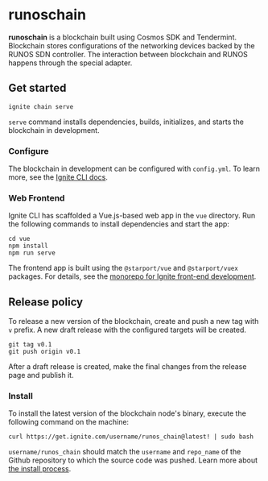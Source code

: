 # runoschain
**runoschain** is a blockchain built using Cosmos SDK and Tendermint. Blockchain stores configurations of the 
networking devices backed by the RUNOS SDN controller. The interaction between blockchain and RUNOS happens through the 
special adapter.

## Get started

```
ignite chain serve
```

`serve` command installs dependencies, builds, initializes, and starts the blockchain in development.

### Configure

The blockchain in development can be configured with `config.yml`. To learn more, see the [Ignite CLI docs](https://docs.ignite.com).

### Web Frontend

Ignite CLI has scaffolded a Vue.js-based web app in the `vue` directory. Run the following commands to install dependencies and start the app:

```
cd vue
npm install
npm run serve
```

The frontend app is built using the `@starport/vue` and `@starport/vuex` packages. For details, see the [monorepo for Ignite front-end development](https://github.com/ignite/web).

## Release policy
To release a new version of the blockchain, create and push a new tag with `v` prefix. A new draft release with the configured targets will be created.

```
git tag v0.1
git push origin v0.1
```

After a draft release is created, make the final changes from the release page and publish it.

### Install
To install the latest version of the blockchain node's binary, execute the following command on the machine:

```
curl https://get.ignite.com/username/runos_chain@latest! | sudo bash
```
`username/runos_chain` should match the `username` and `repo_name` of the Github repository to which the source code was pushed. Learn more about [the install process](https://github.com/allinbits/starport-installer).

